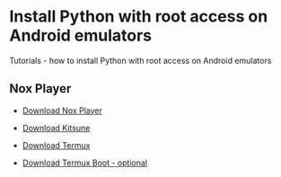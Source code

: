 # Install Python with root access on Android emulators

Tutorials - how to install Python with root access on Android emulators 

## Nox Player 

* [Download Nox Player](https://support.bignox.com/en/win-release)

* [Download Kitsune](https://github.com/1q23lyc45/KitsuneMagisk/releases)

* [Download Termux](https://github.com/1q23lyc45/KitsuneMagisk/releases)

* [Download Termux Boot - optional](https://github.com/1q23lyc45/KitsuneMagisk/releases)
